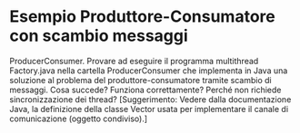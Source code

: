 # Esempio Produttore-Consumatore con scambio messaggi

ProducerConsumer. Provare ad eseguire il programma multithread Factory.java nella cartella ProducerConsumer
che implementa in Java una soluzione al problema del produttore-consumatore tramite scambio di messaggi. Cosa
succede? Funziona correttamente? Perché non richiede sincronizzazione dei thread?
[Suggerimento: Vedere dalla documentazione Java, la definizione della classe Vector usata per implementare il
canale di comunicazione (oggetto condiviso).]